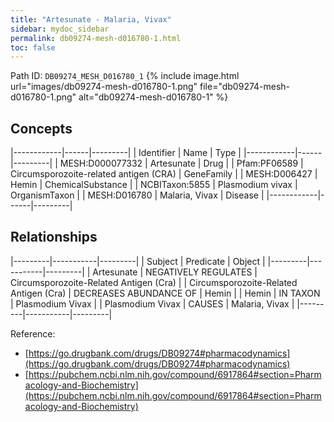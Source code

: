 ```yaml
---
title: "Artesunate - Malaria, Vivax"
sidebar: mydoc_sidebar
permalink: db09274-mesh-d016780-1.html
toc: false 
---
```



Path ID: `DB09274_MESH_D016780_1`
{% include image.html url="images/db09274-mesh-d016780-1.png" file="db09274-mesh-d016780-1.png" alt="db09274-mesh-d016780-1" %}

## Concepts

|------------|------|---------|
| Identifier | Name | Type    |
|------------|------|---------|
| MESH:D000077332 | Artesunate | Drug |
| Pfam:PF06589 | Circumsporozoite-related antigen (CRA) | GeneFamily |
| MESH:D006427 | Hemin | ChemicalSubstance |
| NCBITaxon:5855 | Plasmodium vivax | OrganismTaxon |
| MESH:D016780 | Malaria, Vivax | Disease |
|------------|------|---------|

## Relationships

|---------|-----------|---------|
| Subject | Predicate | Object  |
|---------|-----------|---------|
| Artesunate | NEGATIVELY REGULATES | Circumsporozoite-Related Antigen (Cra) |
| Circumsporozoite-Related Antigen (Cra) | DECREASES ABUNDANCE OF | Hemin |
| Hemin | IN TAXON | Plasmodium Vivax |
| Plasmodium Vivax | CAUSES | Malaria, Vivax |
|---------|-----------|---------|

Reference: 
  - [https://go.drugbank.com/drugs/DB09274#pharmacodynamics](https://go.drugbank.com/drugs/DB09274#pharmacodynamics)
  - [https://pubchem.ncbi.nlm.nih.gov/compound/6917864#section=Pharmacology-and-Biochemistry](https://pubchem.ncbi.nlm.nih.gov/compound/6917864#section=Pharmacology-and-Biochemistry)
